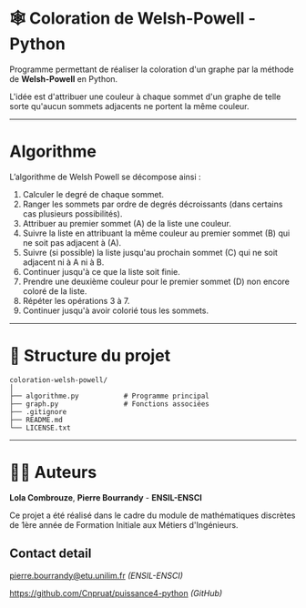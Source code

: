 # 🕸️ Coloration de Welsh-Powell - Python

Programme permettant de réaliser la coloration d'un graphe par la méthode de **Welsh-Powell** en Python.

L'idée est d'attribuer une couleur à chaque sommet d'un graphe de telle sorte qu'aucun sommets adjacents ne portent la même couleur. 

---

# Algorithme
L’algorithme de Welsh Powell se décompose ainsi :

1.  Calculer le degré de chaque sommet.
2.  Ranger les sommets par ordre de degrés décroissants (dans
     certains cas plusieurs possibilités).
3.  Attribuer au premier sommet (A) de la liste une couleur.
4.  Suivre la liste en attribuant la même couleur au premier sommet
    (B) qui ne soit pas adjacent à (A).
5.  Suivre (si possible) la liste jusqu'au prochain sommet (C) qui ne
     soit adjacent ni à A ni à B.
6.  Continuer jusqu'à ce que la liste soit finie.
7.  Prendre une deuxième couleur pour le premier sommet (D) non
     encore coloré de la liste.
8.  Répéter les opérations 3 à 7.
9.  Continuer jusqu'à avoir colorié tous les sommets.


---

# 📁 Structure du projet

```
coloration-welsh-powell/
│
├── algorithme.py           # Programme principal
├── graph.py                # Fonctions associées
├── .gitignore
├── README.md
└── LICENSE.txt
```

---
# 👨‍🏭 Auteurs


**Lola Combrouze**, **Pierre Bourrandy** - **ENSIL-ENSCI**

Ce projet a été réalisé dans le cadre du module de mathématiques discrètes de 1ère année de Formation Initiale aux Métiers d'Ingénieurs. 

## Contact detail
pierre.bourrandy@etu.unilim.fr *(ENSIL-ENSCI)*

https://github.com/Cnpruat/puissance4-python *(GitHub)*


